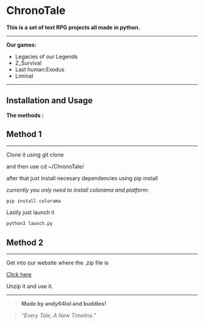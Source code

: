 # **ChronoTale**

**This is a set of text RPG projects all made in python.**

---

**Our games:**

* Legacies of our Legends
* Z_Survival
* Last human:Exodus
* Liminal

---

## Installation and Usage

**The methods :**

## Method 1
---

Clone it using git clone

and then use cd ~/ChronoTale/

after that just install necesary dependencies using pip install

*currently you only need to install colorama and platform:*
```bash
pip install colorama
```

Lastly just launch it

```bash
python3 launch.py
```


## Method 2
---

Get into our website where the .zip file is

[Click here](https://andy64lol.github.io/ChronoTale/)

Unzip it and use it.

---

> **Made by andy64lol and buddies!**

> *“Every Tale, A New Timeline."*
